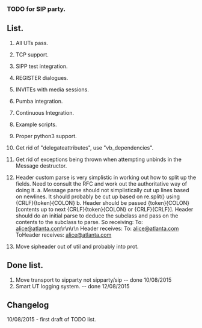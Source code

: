 ### TODO for SIP party. ###

## List. ##

1. All UTs pass.
2. TCP support. 
3. SIPP test integration.
4. REGISTER dialogues.
5. INVITEs with media sessions.
6. Pumba integration.
7. Continuous Integration.
8. Example scripts.
9. Proper python3 support.
10. Get rid of "delegateattributes", use "vb_dependencies".
11. Get rid of exceptions being thrown  when attempting unbinds in the Message destructor.
12. Header custom parse is very simplistic in working out how to split up the fields. Need to consult the RFC and work out the authoritative way of doing it.
    a. Message parse should not simplistically cut up lines based on newlines. It should probably be cut up based on re.split() using {CRLF}{token}{COLON}
    b. Header should be passed {token}{COLON}[contents up to next {CRLF}{token}{COLON} or {CRLF}{CRLF}]. Header should do an initial parse to deduce the subclass and pass on the contents to the subclass to parse. So receiving:
    To: alice@atlanta.com\r\n\r\n
    Header receives:
    To: alice@atlanta.com
    ToHeader receives:
     alice@atlanta.com

13. Move sipheader out of util and probably into prot.
 
## Done list. ##

1. Move transport to sipparty not sipparty/sip -- done 10/08/2015
2. Smart UT logging system. -- done 12/08/2015

## Changelog ##

10/08/2015 - first draft of TODO list.
